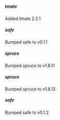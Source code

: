 ##### tmate
Added tmate 2.2.1

##### safe
Bumped safe to v0.1.1

##### spruce
Bumped spruce to v1.8.11

##### spruce
Bumped spruce to v1.8.12

##### safe
Bumped safe to v0.1.2
